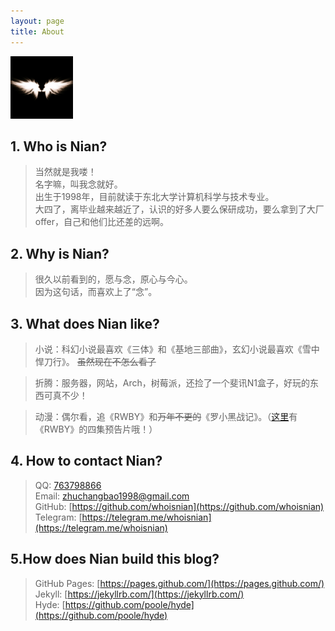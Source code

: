 ```yaml
---
layout: page
title: About
---
```


<img src="/public/avatar.jpg" alt="nian" width="100px" height="100px" />
 
## 1. Who is Nian?  

> 当然就是我喽！  
> 名字嘛，叫我念就好。  
> 出生于1998年，目前就读于东北大学计算机科学与技术专业。  
> 大四了，离毕业越来越近了，认识的好多人要么保研成功，要么拿到了大厂offer，自己和他们比还差的远啊。  

## 2. Why is Nian?  

> 很久以前看到的，愿与念，原心与今心。  
> 因为这句话，而喜欢上了“念”。  

## 3. What does Nian like?  

> 小说：科幻小说最喜欢《三体》和《基地三部曲》，玄幻小说最喜欢《雪中悍刀行》。 ~~虽然现在不怎么看了~~  

> 折腾：服务器，网站，Arch，树莓派，还捡了一个斐讯N1盒子，好玩的东西可真不少！  

> 动漫：偶尔看，追《RWBY》和~~万年不更的~~《罗小黑战记》。（[这里](https://cloud.whoisnian.com/index.php/s/3weBAYQLFgawCY5)有《RWBY》的四集预告片哦！）   

## 4. How to contact Nian?  

> QQ: [763798866](http://wpa.qq.com/msgrd?v=3&uin=763798866&site=qq&menu=yes)  
> Email: [zhuchangbao1998@gmail.com](mailto:zhuchangbao1998@gmail.com)  
> GitHub: [https://github.com/whoisnian](https://github.com/whoisnian)  
> Telegram: [https://telegram.me/whoisnian](https://telegram.me/whoisnian)  

## 5.How does Nian build this blog?  

> GitHub Pages: [https://pages.github.com/](https://pages.github.com/)  
> Jekyll: [https://jekyllrb.com/](https://jekyllrb.com/)  
> Hyde: [https://github.com/poole/hyde](https://github.com/poole/hyde)  
